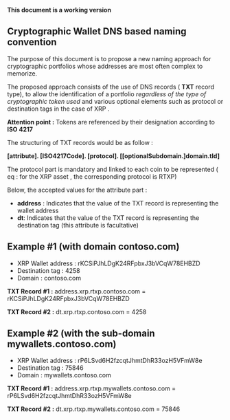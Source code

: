 
**This document is a working version**

## Cryptographic Wallet DNS based naming convention

The purpose of this document is to propose a new naming approach for cryptographic portfolios whose addresses are most often complex to memorize.

The proposed approach consists of the use of DNS records ( **TXT** record type), to allow the identification of a portfolio *regardless of the type of cryptographic token used* and various optional elements such as protocol or destination tags in the case of XRP .

**Attention point :** Tokens are referenced by their designation according to **ISO 4217**

The structuring of TXT records would be as follow :

**[attribute]. [ISO4217Code]. [protocol]. [[optionalSubdomain.]domain.tld]**

The protocol part is mandatory and linked to each coin to be represented ( eq : for the XRP asset , the corresponding protocol is RTXP)

Below, the accepted values for the attribute part :

 - **address** : Indicates that the value of the TXT record is representing the wallet address
 - **dt**:   Indicates that the value of the TXT record is representing the destination tag (this attribute is facultative)

## Example #1 (with domain contoso.com)

 - XRP Wallet address : rKCSiPJhLDgK24RFpbxJ3bVCqW78EHBZD 
 - Destination tag : 4258
 - Domain : contoso.com

**TXT Record #1 :**
address.xrp.rtxp.contoso.com = rKCSiPJhLDgK24RFpbxJ3bVCqW78EHBZD

**TXT Record #2 :**
dt.xrp.rtxp.contoso.com = 4258

## Example #2 (with the sub-domain mywallets.contoso.com)

 - XRP Wallet address : rP6LSvd6H2fzcqtJhmtDhR33ozH5VFmW8e
 - Destination tag : 75846
 - Domain : mywallets.contoso.com

**TXT Record #1 :**
address.xrp.rtxp.mywallets.contoso.com = rP6LSvd6H2fzcqtJhmtDhR33ozH5VFmW8e

**TXT Record #2 :**
dt.xrp.rtxp.mywallets.contoso.com = 75846

